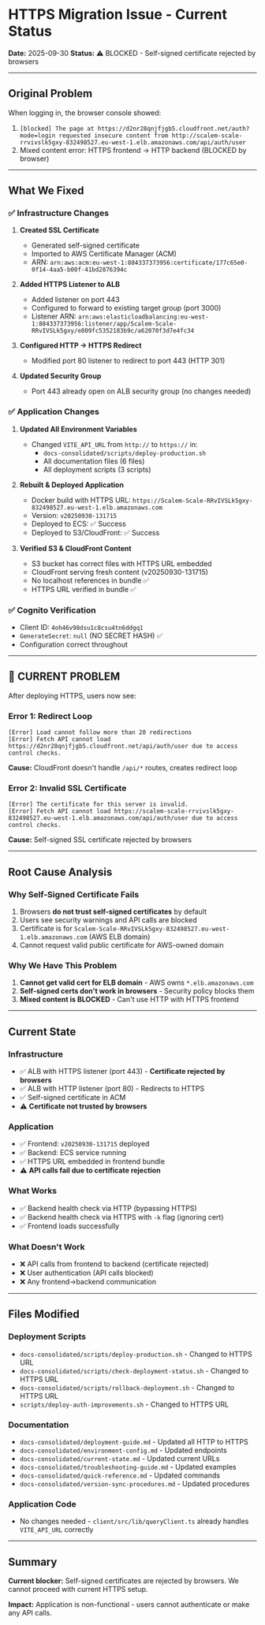 # HTTPS Migration Issue - Current Status

**Date:** 2025-09-30
**Status:** ⚠️ BLOCKED - Self-signed certificate rejected by browsers

---

## Original Problem

When logging in, the browser console showed:
1. `[blocked] The page at https://d2nr28qnjfjgb5.cloudfront.net/auth?mode=login requested insecure content from http://scalem-scale-rrvivslk5gxy-832498527.eu-west-1.elb.amazonaws.com/api/auth/user`
2. Mixed content error: HTTPS frontend → HTTP backend (BLOCKED by browser)

---

## What We Fixed

### ✅ Infrastructure Changes
1. **Created SSL Certificate**
   - Generated self-signed certificate
   - Imported to AWS Certificate Manager (ACM)
   - ARN: `arn:aws:acm:eu-west-1:884337373956:certificate/177c65e0-0f14-4aa5-b00f-41bd2876394c`

2. **Added HTTPS Listener to ALB**
   - Added listener on port 443
   - Configured to forward to existing target group (port 3000)
   - Listener ARN: `arn:aws:elasticloadbalancing:eu-west-1:884337373956:listener/app/Scalem-Scale-RRvIVSLk5gxy/e809fc5352183b9c/a62070f3d7e4fc34`

3. **Configured HTTP → HTTPS Redirect**
   - Modified port 80 listener to redirect to port 443 (HTTP 301)

4. **Updated Security Group**
   - Port 443 already open on ALB security group (no changes needed)

### ✅ Application Changes
1. **Updated All Environment Variables**
   - Changed `VITE_API_URL` from `http://` to `https://` in:
     - `docs-consolidated/scripts/deploy-production.sh`
     - All documentation files (6 files)
     - All deployment scripts (3 scripts)

2. **Rebuilt & Deployed Application**
   - Docker build with HTTPS URL: `https://Scalem-Scale-RRvIVSLk5gxy-832498527.eu-west-1.elb.amazonaws.com`
   - Version: `v20250930-131715`
   - Deployed to ECS: ✅ Success
   - Deployed to S3/CloudFront: ✅ Success

3. **Verified S3 & CloudFront Content**
   - S3 bucket has correct files with HTTPS URL embedded
   - CloudFront serving fresh content (v20250930-131715)
   - No localhost references in bundle ✅
   - HTTPS URL verified in bundle ✅

### ✅ Cognito Verification
- Client ID: `4oh46v98dsu1c8csu4tn6ddgq1`
- `GenerateSecret`: `null` (NO SECRET HASH) ✅
- Configuration correct throughout

---

## 🚨 CURRENT PROBLEM

After deploying HTTPS, users now see:

### Error 1: Redirect Loop
```
[Error] Load cannot follow more than 20 redirections
[Error] Fetch API cannot load https://d2nr28qnjfjgb5.cloudfront.net/api/auth/user due to access control checks.
```

**Cause:** CloudFront doesn't handle `/api/*` routes, creates redirect loop

### Error 2: Invalid SSL Certificate
```
[Error] The certificate for this server is invalid.
[Error] Fetch API cannot load https://scalem-scale-rrvivslk5gxy-832498527.eu-west-1.elb.amazonaws.com/api/auth/user due to access control checks.
```

**Cause:** Self-signed SSL certificate rejected by browsers

---

## Root Cause Analysis

### Why Self-Signed Certificate Fails
1. Browsers **do not trust self-signed certificates** by default
2. Users see security warnings and API calls are blocked
3. Certificate is for `Scalem-Scale-RRvIVSLk5gxy-832498527.eu-west-1.elb.amazonaws.com` (AWS ELB domain)
4. Cannot request valid public certificate for AWS-owned domain

### Why We Have This Problem
1. **Cannot get valid cert for ELB domain** - AWS owns `*.elb.amazonaws.com`
2. **Self-signed certs don't work in browsers** - Security policy blocks them
3. **Mixed content is BLOCKED** - Can't use HTTP with HTTPS frontend

---

## Current State

### Infrastructure
- ✅ ALB with HTTPS listener (port 443) - **Certificate rejected by browsers**
- ✅ ALB with HTTP listener (port 80) - Redirects to HTTPS
- ✅ Self-signed certificate in ACM
- ⚠️ **Certificate not trusted by browsers**

### Application
- ✅ Frontend: `v20250930-131715` deployed
- ✅ Backend: ECS service running
- ✅ HTTPS URL embedded in frontend bundle
- ⚠️ **API calls fail due to certificate rejection**

### What Works
- ✅ Backend health check via HTTP (bypassing HTTPS)
- ✅ Backend health check via HTTPS with `-k` flag (ignoring cert)
- ✅ Frontend loads successfully

### What Doesn't Work
- ❌ API calls from frontend to backend (certificate rejected)
- ❌ User authentication (API calls blocked)
- ❌ Any frontend→backend communication

---

## Files Modified

### Deployment Scripts
- `docs-consolidated/scripts/deploy-production.sh` - Changed to HTTPS URL
- `docs-consolidated/scripts/check-deployment-status.sh` - Changed to HTTPS URL
- `docs-consolidated/scripts/rollback-deployment.sh` - Changed to HTTPS URL
- `scripts/deploy-auth-improvements.sh` - Changed to HTTPS URL

### Documentation
- `docs-consolidated/deployment-guide.md` - Updated all HTTP to HTTPS
- `docs-consolidated/environment-config.md` - Updated endpoints
- `docs-consolidated/current-state.md` - Updated current URLs
- `docs-consolidated/troubleshooting-guide.md` - Updated examples
- `docs-consolidated/quick-reference.md` - Updated commands
- `docs-consolidated/version-sync-procedures.md` - Updated procedures

### Application Code
- No changes needed - `client/src/lib/queryClient.ts` already handles `VITE_API_URL` correctly

---

## Summary

**Current blocker:** Self-signed certificates are rejected by browsers. We cannot proceed with current HTTPS setup.

**Impact:** Application is non-functional - users cannot authenticate or make any API calls.